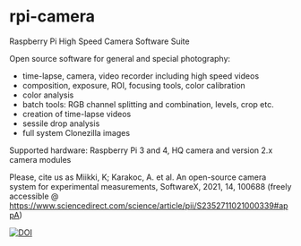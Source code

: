 # rpi-camera
Raspberry Pi High Speed Camera Software Suite

Open source software for general and special photography:
- time-lapse, camera, video recorder including high speed videos
- composition, exposure, ROI, focusing tools, color calibration
- color analysis
- batch tools: RGB channel splitting and combination, levels, crop etc.
- creation of time-lapse videos
- sessile drop analysis
- full system Clonezilla images

Supported hardware: Raspberry Pi 3 and 4, HQ camera and version 2.x camera modules

Please, cite us as 
Miikki, K; Karakoc, A. et al. An open-source camera system for experimental measurements, SoftwareX, 2021, 14, 100688 
(freely accessible @  https://www.sciencedirect.com/science/article/pii/S2352711021000339#appA)

<a href="https://doi.org/10.5281/zenodo.4300692"><img src="https://zenodo.org/badge/DOI/10.5281/zenodo.4300692.svg" alt="DOI"></a>
